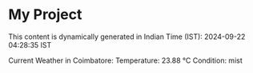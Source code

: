 # My Project

This content is dynamically generated in Indian Time (IST): 2024-09-22 04:28:35 IST


Current Weather in Coimbatore:
Temperature: 23.88 °C
Condition: mist
